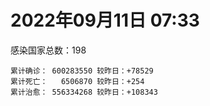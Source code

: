 
# 2022年09月11日 07:33
感染国家总数：198
```
累计确诊： 600283550 较昨日：+78529
累计死亡：   6506870 较昨日：+254
累计治愈： 556334268 较昨日：+108343
```
<div id="main" style="width:100%;height:800px;margin-bottom:10px;"></div>
<div id="second" style="width:100%;height:1000px;margin-bottom:10px;"></div>
<div id="third" style="width:100%;height:1000px;margin-bottom:10px;"></div>
<div id="last" style="width:100%;height:3000px;"></div>

<script>
import * as echarts from "echarts";
export default {
  mounted () {
    this.chart = echarts.init(document.getElementById("main"), "dark")
    this.secondChart = echarts.init(document.getElementById("second"), "dark")
    this.thirdChart = echarts.init(document.getElementById("third"), "dark")
    this.lastChart = echarts.init(document.getElementById("last"), "dark")
    var option = {
      tooltip: { trigger: "axis", axisPointer: { type: "shadow" } },
      legend: {},
      grid: { left: "3%", right: "4%", bottom: "3%", containLabel: true },
      xAxis: { type: "value" },
      yAxis: {
        type: "category", data: ["意大利","英国","韩国","德国","巴西","法国","印度","美国",]
      },
      series: [
        { name: "新增确诊", type: "bar", stack: "total", label: { show: true }, emphasis: { focus: "series" }, data: [0,0,0,0,0,19517,2866,41639,] }, 
        { name: "累计确诊", type: "bar", stack: "total", label: { show: true }, emphasis: { focus: "series" }, data: [22035717,23771525,23976673,32452250,34563920,34701710,44493149,97067640,] }, 
        { name: "新增死亡", type: "bar", stack: "total", label: { show: true }, emphasis: { focus: "series" }, data: [0,0,0,0,0,0,0,199,] }, 
        { name: "累计死亡", type: "bar", stack: "total", label: { show: true }, emphasis: { focus: "series" }, data: [176175,206751,27429,148299,684866,154468,528139,1075537,] }, 
        { name: "累计治愈", type: "bar", stack: "total", label: { show: true }, emphasis: { focus: "series" }, data: [21374603,24692,22422094,31652800,33612456,34200144,43913294,93122722,] },]
    }
    this.chart.setOption(option);
    var secondOption = {
      tooltip: { trigger: "axis", axisPointer: { type: "shadow" } },
      legend: {},
      grid: { left: "3%", right: "4%", bottom: "3%", containLabel: true },
      xAxis: { type: "value" },
      yAxis: {
        type: "category", data: ["墨西哥","伊朗","荷兰","阿根廷","澳大利亚","越南","西班牙","土耳其","日本","俄罗斯",]
      },
      series: [
        { name: "新增确诊", type: "bar", stack: "total", label: { show: true }, emphasis: { focus: "series" }, data: [0,0,0,0,0,0,0,0,0,0,] }, 
        { name: "累计确诊", type: "bar", stack: "total", label: { show: true }, emphasis: { focus: "series" }, data: [7056164,7538125,8396979,9689861,10111728,11437970,13367647,16797750,19982056,20013781,] }, 
        { name: "新增死亡", type: "bar", stack: "total", label: { show: true }, emphasis: { focus: "series" }, data: [0,0,0,0,0,0,0,0,0,0,] }, 
        { name: "累计死亡", type: "bar", stack: "total", label: { show: true }, emphasis: { focus: "series" }, data: [329735,144154,22613,129769,14421,43126,113130,100840,42313,385262,] }, 
        { name: "累计治愈", type: "bar", stack: "total", label: { show: true }, emphasis: { focus: "series" }, data: [6316627,7314681,8336307,9518051,10015182,10287143,13163833,16664136,18774642,19023718,] },]
    }
    this.secondChart.setOption(secondOption);
    var thirdOption = {
      tooltip: { trigger: "axis", axisPointer: { type: "shadow" } },
      legend: {},
      grid: { left: "3%", right: "4%", bottom: "3%", containLabel: true },
      xAxis: { type: "value" },
      yAxis: {
        type: "category", data: ["以色列","泰国","马来西亚","希腊","奥地利","乌克兰","葡萄牙","波兰","哥伦比亚","印度尼西亚",]
      },
      series: [
        { name: "新增确诊", type: "bar", stack: "total", label: { show: true }, emphasis: { focus: "series" }, data: [1623,0,1971,0,0,0,0,0,0,0,] }, 
        { name: "累计确诊", type: "bar", stack: "total", label: { show: true }, emphasis: { focus: "series" }, data: [4641843,4666453,4803624,4804982,4949088,5072533,5440953,6211955,6304317,6390553,] }, 
        { name: "新增死亡", type: "bar", stack: "total", label: { show: true }, emphasis: { focus: "series" }, data: [0,0,3,0,0,0,0,0,0,0,] }, 
        { name: "累计死亡", type: "bar", stack: "total", label: { show: true }, emphasis: { focus: "series" }, data: [11648,32523,36277,32757,19483,108885,24909,117252,141708,157757,] }, 
        { name: "累计治愈", type: "bar", stack: "total", label: { show: true }, emphasis: { focus: "series" }, data: [4621339,4620140,4740398,4730070,4871841,4932147,5347371,5335956,6131248,6198051,] },]
    }
    this.thirdChart.setOption(thirdOption);
    var lastOption = {
      tooltip: { trigger: "axis", axisPointer: { type: "shadow" } },
      legend: {},
      grid: { left: "3%", right: "4%", bottom: "3%", containLabel: true },
      xAxis: { type: "value" },
      yAxis: {
        type: "category", data: ["朝鲜","西撒哈拉","蒙特塞拉特岛","梵蒂冈","红宝石公主号","钻石公主号","圣文森特岛","列支敦士登公国","安圭拉","圣多美和普林西比","特克斯和凯科斯群岛","圣基茨和尼维斯","乍得","塞拉利昂","利比里亚","科摩罗","几内亚比绍","安提瓜和巴布达","尼日尔","厄立特里亚","也门","冈比亚","摩纳哥","多米尼克","中非共和国","吉布提","萨摩亚","赤道几内亚","塔吉克斯坦","南苏丹","尼加拉瓜","格林纳达","直布罗陀","圣马力诺","布基纳法索","东帝汶","刚果（布）","索马里","贝宁","圣卢西亚","马里","海地","莱索托","巴哈马","几内亚","多哥","坦桑尼亚","毛里求斯","阿鲁巴","巴布亚新几内亚","安道尔","塞舌尔","加蓬","布隆迪","叙利亚","不丹","佛得角","毛里塔尼亚","苏丹","马达加斯加","斐济","伯利兹","圭亚那","斯威士兰","新喀里多尼亚","法属波利尼西亚","苏里南","科特迪瓦","马拉维","塞内加尔","刚果（金）","法属圭亚那","巴巴多斯","安哥拉","马耳他","喀麦隆","卢旺达","柬埔寨","牙买加","波多黎各","加纳","纳米比亚","乌干达","特立尼达和多巴哥","马尔代夫","阿富汗","萨尔瓦多","冰岛","吉尔吉斯斯坦","老挝","马提尼克岛","文莱","莫桑比克","乌兹别克斯坦","津巴布韦","尼日利亚","阿尔及利亚","黑山","卢森堡","博茨瓦纳","阿尔巴尼亚","赞比亚","肯尼亚","北马其顿","波黑","阿曼","卡塔尔","亚美尼亚","洪都拉斯","埃塞俄比亚","利比亚","埃及","委内瑞拉","塞浦路斯","摩尔多瓦","爱沙尼亚","缅甸","巴勒斯坦","多米尼加","科威特","斯里兰卡","巴林","巴拉圭","沙特阿拉伯","阿塞拜疆","拉脱维亚","蒙古国","乌拉圭","巴拿马","白俄罗斯","厄瓜多尔","尼泊尔","阿联酋","哥斯达黎加","玻利维亚","危地马拉","古巴","斯洛文尼亚","突尼斯","黎巴嫩","克罗地亚","立陶宛","保加利亚","摩洛哥","芬兰","哈萨克斯坦","挪威","巴基斯坦","爱尔兰","格鲁吉亚","约旦","新西兰","斯洛伐克","新加坡","孟加拉国","匈牙利","塞尔维亚","伊拉克","瑞典","丹麦","罗马尼亚","菲律宾","南非","瑞士","捷克","秘鲁","加拿大","比利时","智利",]
      },
      series: [
        { name: "新增确诊", type: "bar", stack: "total", label: { show: true }, emphasis: { focus: "series" }, data: [0,0,0,0,0,0,0,0,0,0,0,0,0,0,0,0,0,0,0,0,0,0,0,0,0,0,0,0,0,0,0,0,0,0,0,0,0,0,0,0,88,0,0,0,0,24,0,0,0,0,0,0,0,0,0,0,0,1,0,0,0,0,0,0,0,0,0,0,0,0,0,0,41,0,0,0,0,0,0,0,0,0,0,234,0,0,0,0,0,0,0,0,14,0,0,0,10,0,0,0,106,16,0,0,0,0,0,0,0,7,0,0,0,0,0,0,262,0,0,0,32,195,0,0,274,0,0,0,0,0,0,0,0,0,0,0,0,0,0,239,0,0,0,26,0,0,0,0,0,0,0,0,0,1824,0,0,2745,0,0,0,0,0,227,0,0,0,0,0,4548,] }, 
        { name: "累计确诊", type: "bar", stack: "total", label: { show: true }, emphasis: { focus: "series" }, data: [1,10,11,29,620,712,2298,3026,3851,6177,6372,6524,7549,7749,7898,8455,8796,8974,9931,10163,11932,12311,14436,14852,14883,15690,15839,16965,17786,17823,18491,19403,20069,20486,21128,23163,24837,27020,27490,28894,32205,33658,34287,37125,37652,38614,39168,40342,42914,44900,46113,46175,48668,49370,57144,61233,62339,62776,63270,66640,68207,68473,71174,73368,73989,76520,81057,86885,87933,88172,92751,93837,101850,103131,114251,121652,132472,137705,150590,151732,168580,169253,169396,181206,184924,195631,201785,205009,205835,214897,219529,223059,230171,243893,256859,264299,270532,277191,288658,325931,330948,333220,338290,341404,397098,397846,435192,436727,455011,493340,506889,515645,543383,578030,579110,598580,616663,620371,640064,657745,670408,673693,715806,814356,817596,905904,980442,981186,981822,994037,998202,998654,1019625,1058467,1105543,1109940,1110858,1142042,1144824,1212497,1220015,1226496,1247778,1264648,1271516,1391372,1460930,1570854,1659034,1735682,1738867,1757913,1837073,1858497,2014577,2058847,2313346,2458509,2573548,3097088,3239392,3904133,4014277,4040280,4058714,4123435,4197701,4497199,4559801,] }, 
        { name: "新增死亡", type: "bar", stack: "total", label: { show: true }, emphasis: { focus: "series" }, data: [0,0,0,0,0,0,0,0,0,0,0,0,0,0,0,0,0,0,0,0,0,0,0,0,0,0,0,0,0,0,0,0,0,0,0,0,0,0,0,0,0,0,0,0,0,0,0,0,0,0,0,0,0,0,0,0,0,0,0,0,0,0,0,0,0,0,0,0,0,0,0,0,0,0,0,0,0,0,0,0,0,0,0,2,0,0,0,0,0,0,0,0,0,0,0,0,0,0,0,0,0,0,0,0,0,0,0,0,0,0,0,0,0,0,0,0,0,0,0,0,2,0,0,0,3,0,0,0,0,0,0,0,0,0,0,0,0,0,0,1,0,0,0,1,0,0,0,0,0,0,0,0,0,0,0,0,15,0,0,0,0,0,0,0,0,0,0,0,28,] }, 
        { name: "累计死亡", type: "bar", stack: "total", label: { show: true }, emphasis: { focus: "series" }, data: [1,1,1,0,10,13,12,59,12,76,36,46,193,126,294,161,175,145,312,103,2155,371,57,68,113,189,29,183,125,138,225,236,108,118,387,138,386,1350,163,391,739,851,704,823,449,284,845,1023,227,664,155,169,306,38,3163,21,410,993,4961,1410,878,680,1279,1422,314,649,1384,821,2679,1968,1422,409,556,1917,802,1935,1466,3056,3277,2609,1459,4065,3628,4168,308,7787,4227,213,2991,757,1036,225,2221,1637,5596,3154,6879,2778,1123,2786,3583,4017,5674,9506,16090,4260,682,8662,10989,7572,6437,24613,5805,1172,11783,2657,19442,5402,4384,2563,16727,1518,19530,9315,9852,5957,2179,7455,8480,7118,35876,12012,2342,8867,22214,19644,8530,6791,29238,10645,16792,9295,37645,16276,5768,13685,4004,30599,7829,16889,14114,2824,20395,1602,29332,47367,16809,25348,19974,6968,66849,62288,102129,14157,40905,216045,44347,32575,60749,] }, 
        { name: "累计治愈", type: "bar", stack: "total", label: { show: true }, emphasis: { focus: "series" }, data: [0,9,2,29,0,699,2233,2948,3821,6077,6294,6466,4874,4393,7482,8281,8301,8794,8882,10051,9119,11940,14334,14554,14520,15427,1605,16648,17264,17335,4225,19058,16579,20276,20632,22981,24006,13182,27217,28369,30723,31071,25811,35949,36880,38169,183,38669,42438,43982,45890,45890,48235,48578,53784,61145,61858,61768,57174,65196,66257,67711,69723,71923,73421,33500,49614,86031,84928,86086,83504,11254,100725,101155,112953,118616,130901,134573,97342,129614,167080,164813,100431,171711,163687,174452,179410,75685,196406,7660,0,219561,227850,241486,251070,257629,182169,273347,283668,322955,324403,328920,332508,330866,375793,384669,429637,423359,132498,471716,500423,442182,535892,572952,504142,524990,594223,606702,634640,654870,653423,670541,694789,801533,805170,889576,974572,971994,968108,985592,956962,984212,999240,860711,1038726,1086122,1102153,1113759,983630,1087587,1197906,1199664,1199066,1248141,1243429,1361064,1455422,1531183,1642890,1637293,1721850,1744698,1813133,1780493,1958554,1976808,2236488,2431657,2532059,3082150,3139346,3815771,3905937,3966361,4001773,3883740,4066477,4419594,4478649,] },]
    }
    this.lastChart.setOption(lastOption);

    window.onresize = () => {
      this.chart.resize()
      this.secondChart.resize()
      this.thirdChart.resize()
      this.lastChart.resize()
    }
  }
};
</script>

|国家|新增确诊|累计确诊|新增死亡|累计死亡|累计治愈|
|:--:|---:|---:|---:|---:|---:|
|美国|41639|97067640|199|1075537|93122722|
|印度|2866|44493149|0|528139|43913294|
|法国|19517|34701710|0|154468|34200144|
|巴西|0|34563920|0|684866|33612456|
|德国|0|32452250|0|148299|31652800|
|韩国|0|23976673|0|27429|22422094|
|英国|0|23771525|0|206751|24692|
|意大利|0|22035717|0|176175|21374603|
|俄罗斯|0|20013781|0|385262|19023718|
|日本|0|19982056|0|42313|18774642|
|土耳其|0|16797750|0|100840|16664136|
|西班牙|0|13367647|0|113130|13163833|
|越南|0|11437970|0|43126|10287143|
|澳大利亚|0|10111728|0|14421|10015182|
|阿根廷|0|9689861|0|129769|9518051|
|荷兰|0|8396979|0|22613|8336307|
|伊朗|0|7538125|0|144154|7314681|
|墨西哥|0|7056164|0|329735|6316627|
|印度尼西亚|0|6390553|0|157757|6198051|
|哥伦比亚|0|6304317|0|141708|6131248|
|波兰|0|6211955|0|117252|5335956|
|葡萄牙|0|5440953|0|24909|5347371|
|乌克兰|0|5072533|0|108885|4932147|
|奥地利|0|4949088|0|19483|4871841|
|希腊|0|4804982|0|32757|4730070|
|马来西亚|1971|4803624|3|36277|4740398|
|泰国|0|4666453|0|32523|4620140|
|以色列|1623|4641843|0|11648|4621339|
|智利|4548|4559801|28|60749|4478649|
|比利时|0|4497199|0|32575|4419594|
|加拿大|0|4197701|0|44347|4066477|
|秘鲁|0|4123435|0|216045|3883740|
|捷克|0|4058714|0|40905|4001773|
|瑞士|0|4040280|0|14157|3966361|
|南非|227|4014277|0|102129|3905937|
|菲律宾|0|3904133|0|62288|3815771|
|罗马尼亚|0|3239392|0|66849|3139346|
|丹麦|0|3097088|0|6968|3082150|
|瑞典|0|2573548|0|19974|2532059|
|伊拉克|0|2458509|0|25348|2431657|
|塞尔维亚|2745|2313346|15|16809|2236488|
|匈牙利|0|2058847|0|47367|1976808|
|孟加拉国|0|2014577|0|29332|1958554|
|新加坡|1824|1858497|0|1602|1780493|
|斯洛伐克|0|1837073|0|20395|1813133|
|新西兰|0|1757913|0|2824|1744698|
|约旦|0|1738867|0|14114|1721850|
|格鲁吉亚|0|1735682|0|16889|1637293|
|爱尔兰|0|1659034|0|7829|1642890|
|巴基斯坦|0|1570854|0|30599|1531183|
|挪威|0|1460930|0|4004|1455422|
|哈萨克斯坦|0|1391372|0|13685|1361064|
|芬兰|0|1271516|0|5768|1243429|
|摩洛哥|26|1264648|1|16276|1248141|
|保加利亚|0|1247778|0|37645|1199066|
|立陶宛|0|1226496|0|9295|1199664|
|克罗地亚|0|1220015|0|16792|1197906|
|黎巴嫩|239|1212497|1|10645|1087587|
|突尼斯|0|1144824|0|29238|983630|
|斯洛文尼亚|0|1142042|0|6791|1113759|
|古巴|0|1110858|0|8530|1102153|
|危地马拉|0|1109940|0|19644|1086122|
|玻利维亚|0|1105543|0|22214|1038726|
|哥斯达黎加|0|1058467|0|8867|860711|
|阿联酋|0|1019625|0|2342|999240|
|尼泊尔|0|998654|0|12012|984212|
|厄瓜多尔|0|998202|0|35876|956962|
|白俄罗斯|0|994037|0|7118|985592|
|巴拿马|0|981822|0|8480|968108|
|乌拉圭|0|981186|0|7455|971994|
|蒙古国|0|980442|0|2179|974572|
|拉脱维亚|0|905904|0|5957|889576|
|阿塞拜疆|274|817596|3|9852|805170|
|沙特阿拉伯|0|814356|0|9315|801533|
|巴拉圭|0|715806|0|19530|694789|
|巴林|195|673693|0|1518|670541|
|斯里兰卡|32|670408|2|16727|653423|
|科威特|0|657745|0|2563|654870|
|多米尼加|0|640064|0|4384|634640|
|巴勒斯坦|0|620371|0|5402|606702|
|缅甸|262|616663|0|19442|594223|
|爱沙尼亚|0|598580|0|2657|524990|
|摩尔多瓦|0|579110|0|11783|504142|
|塞浦路斯|0|578030|0|1172|572952|
|委内瑞拉|0|543383|0|5805|535892|
|埃及|0|515645|0|24613|442182|
|利比亚|0|506889|0|6437|500423|
|埃塞俄比亚|7|493340|0|7572|471716|
|洪都拉斯|0|455011|0|10989|132498|
|亚美尼亚|0|436727|0|8662|423359|
|卡塔尔|0|435192|0|682|429637|
|阿曼|0|397846|0|4260|384669|
|波黑|0|397098|0|16090|375793|
|北马其顿|0|341404|0|9506|330866|
|肯尼亚|0|338290|0|5674|332508|
|赞比亚|16|333220|0|4017|328920|
|阿尔巴尼亚|106|330948|0|3583|324403|
|博茨瓦纳|0|325931|0|2786|322955|
|卢森堡|0|288658|0|1123|283668|
|黑山|0|277191|0|2778|273347|
|阿尔及利亚|10|270532|0|6879|182169|
|尼日利亚|0|264299|0|3154|257629|
|津巴布韦|0|256859|0|5596|251070|
|乌兹别克斯坦|0|243893|0|1637|241486|
|莫桑比克|14|230171|0|2221|227850|
|文莱|0|223059|0|225|219561|
|马提尼克岛|0|219529|0|1036|0|
|老挝|0|214897|0|757|7660|
|吉尔吉斯斯坦|0|205835|0|2991|196406|
|冰岛|0|205009|0|213|75685|
|萨尔瓦多|0|201785|0|4227|179410|
|阿富汗|0|195631|0|7787|174452|
|马尔代夫|0|184924|0|308|163687|
|特立尼达和多巴哥|234|181206|2|4168|171711|
|乌干达|0|169396|0|3628|100431|
|纳米比亚|0|169253|0|4065|164813|
|加纳|0|168580|0|1459|167080|
|波多黎各|0|151732|0|2609|129614|
|牙买加|0|150590|0|3277|97342|
|柬埔寨|0|137705|0|3056|134573|
|卢旺达|0|132472|0|1466|130901|
|喀麦隆|0|121652|0|1935|118616|
|马耳他|0|114251|0|802|112953|
|安哥拉|0|103131|0|1917|101155|
|巴巴多斯|41|101850|0|556|100725|
|法属圭亚那|0|93837|0|409|11254|
|刚果（金）|0|92751|0|1422|83504|
|塞内加尔|0|88172|0|1968|86086|
|马拉维|0|87933|0|2679|84928|
|科特迪瓦|0|86885|0|821|86031|
|苏里南|0|81057|0|1384|49614|
|法属波利尼西亚|0|76520|0|649|33500|
|新喀里多尼亚|0|73989|0|314|73421|
|斯威士兰|0|73368|0|1422|71923|
|圭亚那|0|71174|0|1279|69723|
|伯利兹|0|68473|0|680|67711|
|斐济|0|68207|0|878|66257|
|马达加斯加|0|66640|0|1410|65196|
|苏丹|0|63270|0|4961|57174|
|毛里塔尼亚|1|62776|0|993|61768|
|佛得角|0|62339|0|410|61858|
|不丹|0|61233|0|21|61145|
|叙利亚|0|57144|0|3163|53784|
|布隆迪|0|49370|0|38|48578|
|加蓬|0|48668|0|306|48235|
|塞舌尔|0|46175|0|169|45890|
|安道尔|0|46113|0|155|45890|
|巴布亚新几内亚|0|44900|0|664|43982|
|阿鲁巴|0|42914|0|227|42438|
|毛里求斯|0|40342|0|1023|38669|
|坦桑尼亚|0|39168|0|845|183|
|多哥|24|38614|0|284|38169|
|几内亚|0|37652|0|449|36880|
|巴哈马|0|37125|0|823|35949|
|莱索托|0|34287|0|704|25811|
|海地|0|33658|0|851|31071|
|马里|88|32205|0|739|30723|
|圣卢西亚|0|28894|0|391|28369|
|贝宁|0|27490|0|163|27217|
|索马里|0|27020|0|1350|13182|
|刚果（布）|0|24837|0|386|24006|
|东帝汶|0|23163|0|138|22981|
|布基纳法索|0|21128|0|387|20632|
|圣马力诺|0|20486|0|118|20276|
|直布罗陀|0|20069|0|108|16579|
|格林纳达|0|19403|0|236|19058|
|尼加拉瓜|0|18491|0|225|4225|
|南苏丹|0|17823|0|138|17335|
|塔吉克斯坦|0|17786|0|125|17264|
|赤道几内亚|0|16965|0|183|16648|
|萨摩亚|0|15839|0|29|1605|
|吉布提|0|15690|0|189|15427|
|中非共和国|0|14883|0|113|14520|
|多米尼克|0|14852|0|68|14554|
|摩纳哥|0|14436|0|57|14334|
|冈比亚|0|12311|0|371|11940|
|也门|0|11932|0|2155|9119|
|厄立特里亚|0|10163|0|103|10051|
|尼日尔|0|9931|0|312|8882|
|安提瓜和巴布达|0|8974|0|145|8794|
|几内亚比绍|0|8796|0|175|8301|
|科摩罗|0|8455|0|161|8281|
|利比里亚|0|7898|0|294|7482|
|塞拉利昂|0|7749|0|126|4393|
|乍得|0|7549|0|193|4874|
|圣基茨和尼维斯|0|6524|0|46|6466|
|特克斯和凯科斯群岛|0|6372|0|36|6294|
|圣多美和普林西比|0|6177|0|76|6077|
|安圭拉|0|3851|0|12|3821|
|列支敦士登公国|0|3026|0|59|2948|
|圣文森特岛|0|2298|0|12|2233|
|钻石公主号|0|712|0|13|699|
|红宝石公主号|0|620|0|10|0|
|梵蒂冈|0|29|0|0|29|
|蒙特塞拉特岛|0|11|0|1|2|
|西撒哈拉|0|10|0|1|9|
|朝鲜|0|1|0|1|0|


